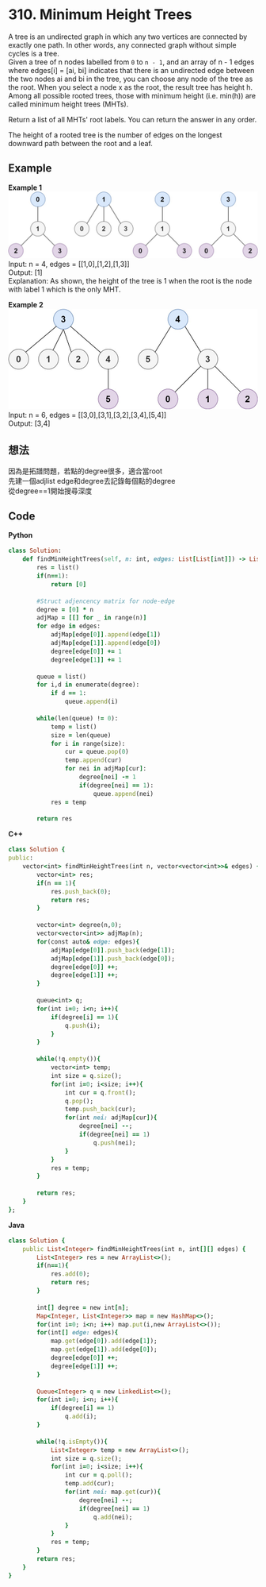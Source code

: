 # 310. Minimum Height Trees
A tree is an undirected graph in which any two vertices are connected by exactly one path. In other words, any connected graph without simple cycles is a tree.  
Given a tree of n nodes labelled from `0` to `n - 1`, and an array of n - 1 edges where edges[i] = [ai, bi] indicates that there is an undirected edge between the two nodes ai and bi in the tree, you can choose any node of the tree as the root. When you select a node x as the root, the result tree has height h. Among all possible rooted trees, those with minimum height (i.e. min(h))  are called minimum height trees (MHTs).  

Return a list of all MHTs' root labels. You can return the answer in any order.  

The height of a rooted tree is the number of edges on the longest downward path between the root and a leaf.  

 
## Example
**Example 1**
![Image](https://github.com/Adalyne/Leetcode/blob/e186c1880695fa1f5eb980f95bf05d6973b02d3f/Binary%20Tree%20BFS/Image/e1.jpg)  
Input: n = 4, edges = [[1,0],[1,2],[1,3]]  
Output: [1]  
Explanation: As shown, the height of the tree is 1 when the root is the node with label 1 which is the only MHT.  

**Example 2**  
![Image](https://github.com/Adalyne/Leetcode/blob/762ac1ea30f81ba3e6e30caa5cf86f0220a45b47/Binary%20Tree%20BFS/Image/e2.jpg)  
Input: n = 6, edges = [[3,0],[3,1],[3,2],[3,4],[5,4]]  
Output: [3,4]  

## 想法
因為是拓譜問題，若點的degree很多，適合當root  
先建一個adjlist edge和degree去記錄每個點的degree  
從degree==1開始搜尋深度  

## Code
**Python**
```ruby
class Solution:
    def findMinHeightTrees(self, n: int, edges: List[List[int]]) -> List[int]:
        res = list()
        if(n==1):
            return [0]

        #Struct adjencency matrix for node-edge
        degree = [0] * n
        adjMap = [[] for _ in range(n)]
        for edge in edges:
            adjMap[edge[0]].append(edge[1])
            adjMap[edge[1]].append(edge[0])
            degree[edge[0]] += 1
            degree[edge[1]] += 1

        queue = list()
        for i,d in enumerate(degree):
            if d == 1:
                queue.append(i)
        
        while(len(queue) != 0):
            temp = list()
            size = len(queue)
            for i in range(size):
                cur = queue.pop(0)
                temp.append(cur)
                for nei in adjMap[cur]:
                    degree[nei] -= 1
                    if(degree[nei] == 1):
                        queue.append(nei)
            res = temp
        
        return res
```
**C++**
```ruby
class Solution {
public:
    vector<int> findMinHeightTrees(int n, vector<vector<int>>& edges) {
        vector<int> res;
        if(n == 1){
            res.push_back(0);
            return res;
        }

        vector<int> degree(n,0);
        vector<vector<int>> adjMap(n);
        for(const auto& edge: edges){
            adjMap[edge[0]].push_back(edge[1]);
            adjMap[edge[1]].push_back(edge[0]);
            degree[edge[0]] ++;
            degree[edge[1]] ++;
        }

        queue<int> q;
        for(int i=0; i<n; i++){
            if(degree[i] == 1){
                q.push(i);
            }
        }

        while(!q.empty()){
            vector<int> temp;
            int size = q.size();
            for(int i=0; i<size; i++){
                int cur = q.front();
                q.pop();
                temp.push_back(cur);
                for(int nei: adjMap[cur]){
                    degree[nei] --;
                    if(degree[nei] == 1)
                        q.push(nei);
                }
            }
            res = temp;
        }

        return res;
    }
};
```
**Java**
```ruby
class Solution {
    public List<Integer> findMinHeightTrees(int n, int[][] edges) {
        List<Integer> res = new ArrayList<>();
        if(n==1){
            res.add(0);
            return res;
        }

        int[] degree = new int[n];
        Map<Integer, List<Integer>> map = new HashMap<>();
        for(int i=0; i<n; i++) map.put(i,new ArrayList<>());
        for(int[] edge: edges){
            map.get(edge[0]).add(edge[1]);
            map.get(edge[1]).add(edge[0]);
            degree[edge[0]] ++;
            degree[edge[1]] ++;
        }

        Queue<Integer> q = new LinkedList<>();
        for(int i=0; i<n; i++){
            if(degree[i] == 1)
                q.add(i);
        }

        while(!q.isEmpty()){
            List<Integer> temp = new ArrayList<>();
            int size = q.size();
            for(int i=0; i<size; i++){
                int cur = q.poll();
                temp.add(cur);
                for(int nei: map.get(cur)){
                    degree[nei] --;
                    if(degree[nei] == 1)
                        q.add(nei);
                }
            }
            res = temp;
        }
        return res;
    }
}
```
